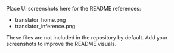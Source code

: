 Place UI screenshots here for the README references:

- translator_home.png
- translator_inference.png

These files are not included in the repository by default. Add your screenshots to improve the README visuals.
